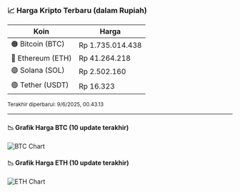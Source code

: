 

<!-- HARGA_KRIPTO -->
### 📈 Harga Kripto Terbaru (dalam Rupiah)

| Koin     | Harga         |
|----------|---------------|
| 🟠 Bitcoin (BTC)   | Rp 1.735.014.438 |
| 🔵 Ethereum (ETH)  | Rp 41.264.218 |
| 🟣 Solana (SOL)    | Rp 2.502.160 |
| 🟢 Tether (USDT)   | Rp 16.323 |

<sub>Terakhir diperbarui: 9/6/2025, 00.43.13</sub>

---

#### 📉 Grafik Harga BTC (10 update terakhir)
![BTC Chart](https://quickchart.io/chart?c=%7B%22type%22%3A%22line%22%2C%22data%22%3A%7B%22labels%22%3A%5B%2214%3A55%3A05%22%2C%2215%3A20%3A38%22%2C%2215%3A38%3A35%22%2C%2215%3A49%3A47%22%2C%2216%3A09%3A16%22%2C%2216%3A36%3A56%22%2C%2216%3A52%3A09%22%2C%2217%3A11%3A19%22%2C%2217%3A30%3A30%22%2C%2217%3A43%3A13%22%5D%2C%22datasets%22%3A%5B%7B%22label%22%3A%22Bitcoin%22%2C%22data%22%3A%5B1726254592%2C1729361614%2C1729800086%2C1729832492%2C1730094439%2C1732685978%2C1733627721%2C1733719788%2C1734981291%2C1735014438%5D%2C%22fill%22%3Afalse%2C%22borderColor%22%3A%22blue%22%2C%22tension%22%3A0.1%7D%5D%7D%7D)

#### 📉 Grafik Harga ETH (10 update terakhir)
![ETH Chart](https://quickchart.io/chart?c=%7B%22type%22%3A%22line%22%2C%22data%22%3A%7B%22labels%22%3A%5B%2214%3A55%3A05%22%2C%2215%3A20%3A38%22%2C%2215%3A38%3A35%22%2C%2215%3A49%3A47%22%2C%2216%3A09%3A16%22%2C%2216%3A36%3A56%22%2C%2216%3A52%3A09%22%2C%2217%3A11%3A19%22%2C%2217%3A30%3A30%22%2C%2217%3A43%3A13%22%5D%2C%22datasets%22%3A%5B%7B%22label%22%3A%22Ethereum%22%2C%22data%22%3A%5B40961148%2C41078565%2C41069572%2C41060158%2C41058155%2C41180321%2C41222341%2C41281570%2C41261613%2C41264218%5D%2C%22fill%22%3Afalse%2C%22borderColor%22%3A%22blue%22%2C%22tension%22%3A0.1%7D%5D%7D%7D)

<!-- /HARGA_KRIPTO -->